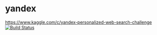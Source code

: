 yandex
======

https://www.kaggle.com/c/yandex-personalized-web-search-challenge
[![Build
Status](https://travis-ci.org/mdodsworth/yandex.png)](https://travis-ci.org/mdodsworth/yandex)


